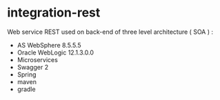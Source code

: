 # integration-rest

Web service REST used on back-end of three level architecture ( SOA ) :

*	AS WebSphere 8.5.5.5
*	Oracle WebLogic 12.1.3.0.0
*	Microservices
*	Swagger 2
* Spring
* maven
* gradle
